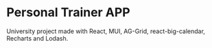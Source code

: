 # Personal Trainer APP

University project made with React, MUI, AG-Grid, react-big-calendar, Recharts and Lodash.
